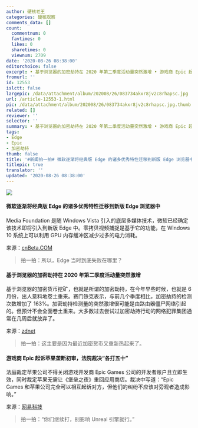 ```yaml
---
author: 硬核老王
categories: 硬核观察
comments_data: []
count:
  commentnum: 0
  favtimes: 0
  likes: 0
  sharetimes: 0
  viewnum: 2709
date: '2020-08-26 08:38:00'
editorchoice: false
excerpt: • 基于浏览器的加密劫持在 2020 年第二季度活动量突然激增 • 游戏商 Epic 起诉苹果垄断初审，法院裁决“各打五十”
fromurl: ''
id: 12553
islctt: false
largepic: /data/attachment/album/202008/26/083734akxr8jv2c8rhapsc.jpg
url: /article-12553-1.html
pic: /data/attachment/album/202008/26/083734akxr8jv2c8rhapsc.jpg.thumb.jpg
related: []
reviewer: ''
selector: ''
summary: • 基于浏览器的加密劫持在 2020 年第二季度活动量突然激增 • 游戏商 Epic 起诉苹果垄断初审，法院裁决“各打五十”
tags:
- Edge
- Epic
- 加密劫持
thumb: false
title: '#新闻拍一拍# 微软逐渐将经典版 Edge 的诸多优秀特性迁移到新版 Edge 浏览器中'
titlepic: true
translator: ''
updated: '2020-08-26 08:38:00'
---
```


![](/data/attachment/album/202008/26/083734akxr8jv2c8rhapsc.jpg)


#### 微软逐渐将经典版 Edge 的诸多优秀特性迁移到新版 Edge 浏览器中


Media Foundation 是随 Windows Vista 引入的底层多媒体技术，微软已经确定该技术即将引入到新版 Edge 中。零拷贝视频捕捉是基于它的功能，在 Windows 10 系统上可以利用 GPU 内存缓冲区减少过多的电力消耗。


来源：[cnBeta.COM](https://www.cnbeta.com/articles/tech/1020375.htm "https://www.cnbeta.com/articles/tech/1020375.htm")



> 
> 拍一拍：所以，Edge 当时到底失败在哪里？
> 
> 
> 


#### 基于浏览器的加密劫持在 2020 年第二季度活动量突然激增


基于浏览器的加密货币挖矿，也就是所谓的加密劫持，在今年早些时候，也就是 6 月份，出人意料地卷土重来。赛门铁克表示，与前几个季度相比，加密劫持的检测次数增加了 163%。加密劫持检测量的突然激增很可能是由路由器僵尸网络引起的。但预计不会全面卷土重来。大多数过去尝试过加密劫持行动的网络犯罪集团通常在几周后就放弃了。


来源：[zdnet](https://www.zdnet.com/article/browser-based-cryptojacking-sees-sudden-spike-in-activity-in-q2-2020/ "https://www.zdnet.com/article/browser-based-cryptojacking-sees-sudden-spike-in-activity-in-q2-2020/")



> 
> 拍一拍：这主要是因为最近加密货币又重新热起来了。
> 
> 
> 


#### 游戏商 Epic 起诉苹果垄断初审，法院裁决“各打五十”


法庭裁定苹果公司不得关闭游戏开发商 Epic Games 公司的开发者账户且立即生效，同时裁定苹果无需让《堡垒之夜》重回应用商店。裁决中写道：“Epic Games 和苹果公司完全可以相互起诉对方，但他们的纠纷不应该对旁观者造成影响。”


来源：[网易科技](https://tech.163.com/20/0826/07/FKUKD35C00097U7T.html "https://tech.163.com/20/0826/07/FKUKD35C00097U7T.html")



> 
> 拍一拍：“你们继续打，别影响 Unreal 引擎就行。”
> 
> 
>